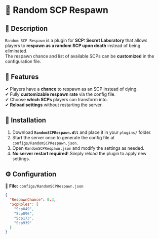 # 🧪 Random SCP Respawn

## 📌 **Description**
`Random SCP Respawn` is a plugin for **SCP: Secret Laboratory** that allows players to **respawn as a random SCP upon death** instead of being eliminated.  
The respawn chance and list of available SCPs can be **customized** in the configuration file.

## 🔧 **Features**
✔ Players have a **chance** to respawn as an SCP instead of dying.  
✔ Fully **customizable respawn rate** via the config file.  
✔ Choose **which SCPs** players can transform into.  
✔ **Reload settings** without restarting the server.  

## 📂 **Installation**
1. Download **`RandomSCPRespawn.dll`** and place it in your `plugins/` folder.  
2. Start the server once to generate the config file at `configs/RandomSCPRespawn.json`.  
3. Open `RandomSCPRespawn.json` and modify the settings as needed.  
4. **No server restart required!** Simply reload the plugin to apply new settings.  

## ⚙ **Configuration**
📄 **File:** `configs/RandomSCPRespawn.json`  
```json
{
  "RespawnChance": 0.3,
  "ScpRoles": [
    "Scp049",
    "Scp096",
    "Scp173",
    "Scp939"
  ]
}
